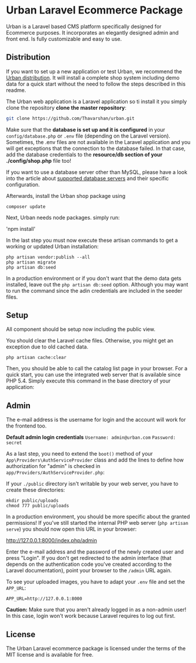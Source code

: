 # Urban Laravel Ecommerce Package

Urban is a Laravel based CMS platform specifically designed for Ecommerce purposes.
It incorporates an elegantly designed admin and front end. Is fully customizable and easy to use.

## Distribution

If you want to set up a new application or test Urban, we recommend the
[Urban distribution](https://github.com/Urban/Urban). It will install a
complete shop system including demo data for a quick start without the need
to follow the steps described in this readme.

The Urban web application is a Laravel application so ti install it
you simply clone the repository **clone the master repository**:

```sh
git clone https://github.com/Thavarshan/urban.git
```

Make sure that the **database is set up and it is configured** in your
`config/database.php` or `.env` file (depending on the Laravel version). Sometimes,
the .env files are not available in the Laravel application and you will get exceptions
that the connection to the database failed. In that case, add the database credentials
to the **resource/db section of your ./config/shop.php** file too!

If you want to use a database server other than MySQL, please have a look into the article about
[supported database servers](https://Urban.org/docs/Developers/Library/Database_support)
and their specific configuration.

Afterwards, install the Urban shop package using

`composer update`

Next, Urban needs node packages.
simply run:

'npm install'

In the last step you must now execute these artisan commands to get a working
or updated Urban installation:

```
php artisan vendor:publish --all
php artisan migrate
php artisan db:seed
```

In a production environment or if you don't want that the demo data gets
installed, leave out the `php artisan db:seed` option. Although you may want
to run the command since the adin credentials are included in the seeder files.

## Setup

All component should be setup now including the public view.

You should clear the Laravel cache files. Otherwise, you might get
an exception due to old cached data.

```php artisan cache:clear```

Then, you should be able to call the catalog list page in your browser. For a
quick start, you can use the integrated web server that is available since PHP 5.4.
Simply execute this command in the base directory of your application:

## Admin

The e-mail address is the username for login and the account will work for the
frontend too.

**Default admin login credentials**
`Username: admin@urban.com`
`Password: secret`


As a last step, you need to extend the `boot()` method of your
`App\Providers\AuthServiceProvider` class and add the lines to define how
authorization for "admin" is checked in `app/Providers/AuthServiceProvider.php`:

If your `./public` directory isn't writable by your web server, you have to create these
directories:

```
mkdir public/uploads
chmod 777 public/uploads
```

In a production environment, you should be more specific about the granted permissions!
If you've still started the internal PHP web server (`php artisan serve`)
you should now open this URL in your browser:

http://127.0.0.1:8000/index.php/admin

Enter the e-mail address and the password of the newly created user and press "Login".
If you don't get redirected to the admin interface (that depends on the authentication
code you've created according to the Laravel documentation), point your browser to the
`/admin` URL again.

To see your uploaded images, you have to adapt your `.env` file and set the `APP_URL`:

```APP_URL=http://127.0.0.1:8000```

**Caution:** Make sure that you aren't already logged in as a non-admin user! In this
case, login won't work because Laravel requires to log out first.

## License

The Urban Laravel ecommerce package is licensed under the terms of the MIT license and
is available for free.
